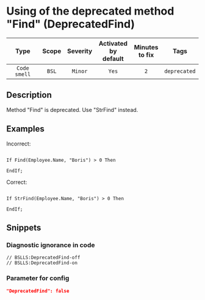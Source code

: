 # Using of the deprecated method "Find" (DeprecatedFind)

|     Type     | Scope | Severity |    Activated<br>by default    |    Minutes<br>to fix    |     Tags     |
|:------------:|:-----:|:--------:|:-----------------------------:|:-----------------------:|:------------:|
| `Code smell` | `BSL` | `Minor`  |             `Yes`             |           `2`           | `deprecated` |

<!-- Блоки выше заполняются автоматически, не трогать -->
## Description

Method "Find" is deprecated. Use "StrFind" instead.

## Examples

Incorrect:

```bsl

If Find(Employee.Name, "Boris") > 0 Then

EndIf; 

```


Correct:

```bsl

If StrFind(Employee.Name, "Boris") > 0 Then

EndIf; 

```

## Snippets

<!-- Блоки ниже заполняются автоматически, не трогать -->
### Diagnostic ignorance in code

```bsl
// BSLLS:DeprecatedFind-off
// BSLLS:DeprecatedFind-on
```

### Parameter for config

```json
"DeprecatedFind": false
```
